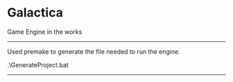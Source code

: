 # Galactica

Game Engine in the works

****************************
Used premake to generate the file needed to run the engine. 

.\GenerateProject.bat

****************************
